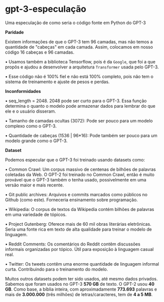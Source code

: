 # gpt-3-especulação
Uma especulação de como seria o código fonte em Python do GPT-3


**Paridade**

Existem informações de que o GPT-3 tem 96 camadas, mas não temos a quantidade de "cabeças" em cada camada.
Assim, colocamos em nosso código 16 cabeças e 96 camadas.

• Usamos também a biblioteca Tensorflow, pois é da `Google`, que foi a que propôs e ajudou a desenvolver a arquitetura `Transformer` usada pelo GPT-3.

• Esse código não é 100% fiel e não está 100% completo, pois não tem o sistema de treinamento e ajuste de pesos e perdas.

**Inconformidades**

• seq_length = 2048. 2048 pode ser curto para o GPT-3. Essa função determina o quanto o modelo pode armazenar dados para lembrar do que ele e o usuário disseram.

• Tamanho de camadas ocultas (3072): Pode ser pouco para um modelo complexo como o GPT-3.

• Quantidade de cabeças (1536 | 96*16): Pode também ser pouco para um modelo grande como o GPT-3.

**Dataset**

Podemos especular que o GPT-3 foi treinado usando datasets como:

• Common Crawl: Um corpus massivo de centenas de bilhões de palavras coletadas da Web. O GPT-2 foi treinado no Common Crawl, então é muito provável que o GPT-3 também o tenha usado, possivelmente em uma versão maior e mais recente.

• Git public archives: Arquivos e commits marcados como públicos no Github (como este). Forneceria ensinamento sobre programação.

• Wikipedia: O corpus de textos da Wikipedia contém bilhões de palavras em uma variedade de tópicos.

• Project Gutenberg: Oferece mais de 60 mil obras literárias eletrônicas. Seria uma fonte rica em texto de alta qualidade para treinar o modelo de linguagem.

• Reddit Comments: Os comentários do Reddit contêm discussões informais organizadas por tópico. Útil para exposição à linguagem casual real.

• Twitter: Os tweets contêm uma enorme quantidade de linguagem informal curta. Contribuindo para o treinamento do modelo.

Muitos outros datasets podem ter sido usados, até mesmo dados privados. Sabemos que foram usados no GPT-3 **570 GB** de texto. O GPT-2 usou **40 GB**. Como base, a bíblia inteira, com aproximadamente **773.693** palavras e mais de **3.000.000** (três milhões) de letras/caracteres, tem de **4 a 5 MB**.
